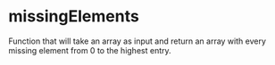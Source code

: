 # missingElements
Function that will take an array as input and return an array with every missing element from 0 to the highest entry.
